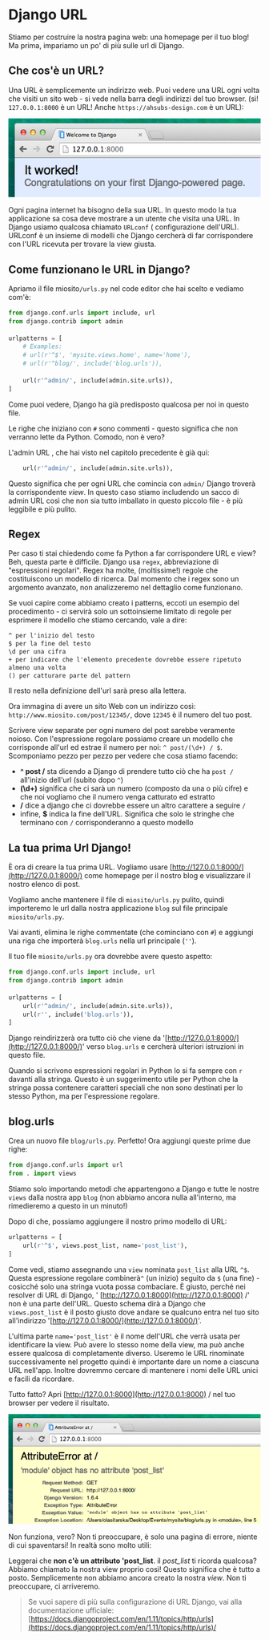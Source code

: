 # Django URL

Stiamo per costruire la nostra pagina web: una homepage per il tuo blog! Ma prima, impariamo un po' di più sulle url di Django.

## Che cos'è un URL?

Una URL è semplicemente un indirizzo web. Puoi vedere una URL ogni volta che visiti un sito web - si vede nella barra degli indirizzi del tuo browser. \(sì! `127.0.0.1:8000` è un URL! Anche `https://ahsubs-design.com` è un URL\):

![](images/url.png)

Ogni pagina internet ha bisogno della sua URL. In questo modo la tua applicazione sa cosa deve mostrare a un utente che visita una URL. In Django usiamo qualcosa chiamato `URLconf` \( configurazione dell'URL\). URLconf è un insieme di modelli che Django cercherà di far corrispondere con l'URL ricevuta per trovare la view giusta.

## Come funzionano le URL in Django?

Apriamo il file miosito`/urls.py` nel code editor che hai scelto e vediamo com'è:

```python
from django.conf.urls import include, url
from django.contrib import admin

urlpatterns = [
    # Examples:
    # url(r'^$', 'mysite.views.home', name='home'),
    # url(r'^blog/', include('blog.urls')),

    url(r'^admin/', include(admin.site.urls)),
]
```

Come puoi vedere, Django ha già predisposto qualcosa per noi in questo file.

Le righe che iniziano con `#` sono commenti - questo significa che non verranno lette da Python. Comodo, non è vero?

L'admin URL , che hai visto nel capitolo precedente è già qui:

```python
    url(r'^admin/', include(admin.site.urls)),
```

Questo significa che per ogni URL che comincia con `admin/` Django troverà la corrispondente _view_. In questo caso stiamo includendo un sacco di admin URL così che non sia tutto imballato in questo piccolo file - è più leggibile e più pulito.

## Regex

Per caso ti stai chiedendo come fa Python a far corrispondere URL e view? Beh, questa parte è difficile. Django usa `regex`, abbreviazione di "espressioni regolari". Regex ha molte, \(moltissime!\) regole che costituiscono un modello di ricerca. Dal momento che i regex sono un argomento avanzato, non analizzeremo nel dettaglio come funzionano.

Se vuoi capire come abbiamo creato i patterns, eccoti un esempio del procedimento - ci servirà solo un sottoinsieme limitato di regole per esprimere il modello che stiamo cercando, vale a dire:

```
^ per l'inizio del testo
$ per la fine del testo
\d per una cifra
+ per indicare che l'elemento precedente dovrebbe essere ripetuto almeno una volta
() per catturare parte del pattern
```

Il resto nella definizione dell'url sarà preso alla lettera.

Ora immagina di avere un sito Web con un indirizzo così: `http://www.miosito.com/post/12345/`, dove `12345` è il numero del tuo post.

Scrivere view separate per ogni numero del post sarebbe veramente noioso. Con l'espressione regolare possiamo creare un modello che corrisponde all'url ed estrae il numero per noi: `^ post/(\d+) / $`. Scomponiamo pezzo per pezzo per vedere che cosa stiamo facendo:

* **^ post /** sta dicendo a Django di prendere tutto ciò che ha `post /` all'inizio dell'url \(subito dopo `^`\)
* **\(\d+\)** significa che ci sarà un numero \(composto da una o più cifre\) e che noi vogliamo che il numero venga catturato ed estratto
* **/** dice a django che ci dovrebbe essere un altro carattere a seguire `/`
* infine, **$** indica la fine dell'URL. Significa che solo le stringhe che terminano con `/` corrisponderanno a questo modello

## La tua prima Url Django!

È ora di creare la tua prima URL. Vogliamo usare [http://127.0.0.1:8000/](http://127.0.0.1:8000/) come homepage per il nostro blog e visualizzare il nostro elenco di post.

Vogliamo anche mantenere il file di `miosito/urls.py` pulito, quindi importeremo le url dalla nostra applicazione `blog` sul file principale `miosito/urls.py`.

Vai avanti, elimina le righe commentate \(che cominciano con `#`\) e aggiungi una riga che importerà `blog.urls` nella url principale \(`''`\).

Il tuo file `miosito/urls.py` ora dovrebbe avere questo aspetto:

```python
from django.conf.urls import include, url
from django.contrib import admin

urlpatterns = [
    url(r'^admin/', include(admin.site.urls)),
    url(r'', include('blog.urls')),
]
```

Django reindirizzerà ora tutto ciò che viene da '[http://127.0.0.1:8000/](http://127.0.0.1:8000/)' verso `blog.urls` e cercherà ulteriori istruzioni in questo file.

Quando si scrivono espressioni regolari in Python lo si fa sempre con `r` davanti alla stringa. Questo è un suggerimento utile per Python che la stringa possa contenere caratteri speciali che non sono destinati per lo stesso Python, ma per l'espressione regolare.

## blog.urls

Crea un nuovo file `blog/urls.py`. Perfetto! Ora aggiungi queste prime due righe:

```python
from django.conf.urls import url
from . import views
```

Stiamo solo importando metodi che appartengono a Django e tutte le nostre `views` dalla nostra app `blog` \(non abbiamo ancora nulla all'interno, ma rimedieremo a questo in un minuto!\)

Dopo di che, possiamo aggiungere il nostro primo modello di URL:

```python
urlpatterns = [
    url(r'^$', views.post_list, name='post_list'),
]
```

Come vedi, stiamo assegnando una `view` nominata `post_list` alla URL `^$`. Questa espressione regolare combinerà`^` \(un inizio\) seguito da `$` \(una fine\) - cosicché solo una stringa vuota possa combaciare. È giusto, perché nei resolver di URL di Django, ' [http://127.0.0.1:8000](http://127.0.0.1:8000) /' non è una parte dell'URL. Questo schema dirà a Django che `views.post_list` è il posto giusto dove andare se qualcuno entra nel tuo sito all'indirizzo '[http://127.0.0.1:8000/](http://127.0.0.1:8000/)'.

L'ultima parte `name='post_list'` è il nome dell'URL che verrà usata per identificare la view. Può avere lo stesso nome della view, ma può anche essere qualcosa di completamente diverso. Useremo le URL rinominate successivamente nel progetto quindi è importante dare un nome a ciascuna URL nell'app. Inoltre dovremmo cercare di mantenere i nomi delle URL unici e facili da ricordare.

Tutto fatto? Apri [http://127.0.0.1:8000](http://127.0.0.1:8000) / nel tuo browser per vedere il risultato.

![](images/error1.png)

Non funziona, vero? Non ti preoccupare, è solo una pagina di errore, niente di cui spaventarsi! In realtà sono molto utili:

Leggerai che **non c'è un attributo 'post\_list**. il _post\_list_ ti ricorda qualcosa? Abbiamo chiamato la nostra view proprio così! Questo significa che è tutto a posto. Semplicemente non abbiamo ancora creato la nostra _view_. Non ti preoccupare, ci arriveremo.

> Se vuoi sapere di più sulla configurazione di URL Django, vai alla documentazione ufficiale: [https://docs.djangoproject.com/en/1.11/topics/http/urls](https://docs.djangoproject.com/en/1.11/topics/http/urls)/



